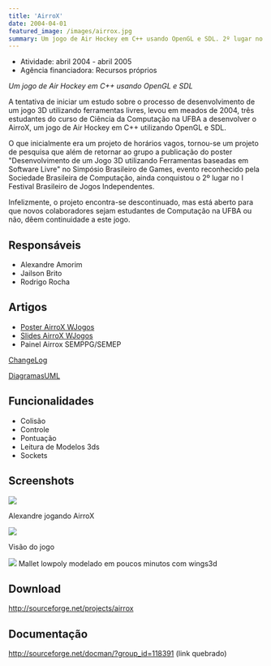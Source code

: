 ```yaml
---
title: 'AirroX'
date: 2004-04-01
featured_image: /images/airrox.jpg
summary: Um jogo de Air Hockey em C++ usando OpenGL e SDL. 2º lugar no I Festival Brasileiro de Jogos Independentes.
---
```


- Atividade: abril 2004 - abril 2005
- Agência financiadora: Recursos próprios

*Um jogo de Air Hockey em C++ usando OpenGL e SDL*

A tentativa de iniciar um estudo sobre o processo de desenvolvimento de um jogo 3D utilizando ferramentas livres, levou em meados de 2004, três estudantes do curso de Ciência da Computação na UFBA a desenvolver o AirroX, um jogo de Air Hockey em C++ utilizando OpenGL e SDL.

O que inicialmente era um projeto de horários vagos, tornou-se um projeto de pesquisa que além de retornar ao grupo a publicação do poster "Desenvolvimento de um Jogo 3D utilizando Ferramentas baseadas em Software Livre" no Simpósio Brasileiro de Games, evento reconhecido pela Sociedade Brasileira de Computação, ainda conquistou o 2º lugar no I Festival Brasileiro de Jogos Independentes.

Infelizmente, o projeto encontra-se descontinuado, mas está aberto para que novos colaboradores sejam estudantes de Computação na UFBA ou não, dêem continuidade a este jogo.

## Responsáveis

- Alexandre Amorim
- Jailson Brito
- Rodrigo Rocha

## Artigos

- [Poster AirroX WJogos](https://wiki.dcc.ufba.br/pub/Indigente/AirroX/airrox.sxw)
- [Slides AirroX WJogos](https://wiki.dcc.ufba.br/pub/Indigente/AirroX/airrox.sxi)
- Painel Airrox SEMPPG/SEMEP

[ChangeLog](https://wiki.dcc.ufba.br/bin/view/Indigente/ChangeLog)

[DiagramasUML](https://wiki.dcc.ufba.br/bin/view/Indigente/DiagramasUML)

## Funcionalidades

- Colisão
- Controle
- Pontuação
- Leitura de Modelos 3ds
- Sockets

## Screenshots

![](https://wiki.dcc.ufba.br/pub/Indigente/AirroX/aleshot.jpg)

Alexandre jogando AirroX

![](https://wiki.dcc.ufba.br/pub/Indigente/AirroX/airrox-shot-20040903.jpg)

Visão do jogo

![](https://wiki.dcc.ufba.br/pub/Indigente/AirroX/TelaCapturada-1.png)
Mallet lowpoly modelado em poucos minutos com wings3d

## Download

<http://sourceforge.net/projects/airrox>

## Documentação

<http://sourceforge.net/docman/?group_id=118391> (link quebrado)
